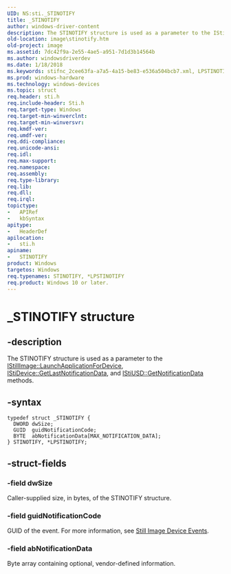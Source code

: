 ```yaml
---
UID: NS:sti._STINOTIFY
title: _STINOTIFY
author: windows-driver-content
description: The STINOTIFY structure is used as a parameter to the IStillImage::LaunchApplicationForDevice, IStiDevice::GetLastNotificationData, and IStiUSD::GetNotificationData methods.
old-location: image\stinotify.htm
old-project: image
ms.assetid: 7dc42f9a-2e55-4ae5-a951-7d1d3b14564b
ms.author: windowsdriverdev
ms.date: 1/18/2018
ms.keywords: stifnc_2cee63fa-a7a5-4a15-be83-e536a504bcb7.xml, LPSTINOTIFY structure pointer [Imaging Devices], image.stinotify, sti/LPSTINOTIFY, STINOTIFY, LPSTINOTIFY, sti/STINOTIFY, _STINOTIFY, *LPSTINOTIFY, STINOTIFY structure [Imaging Devices]
ms.prod: windows-hardware
ms.technology: windows-devices
ms.topic: struct
req.header: sti.h
req.include-header: Sti.h
req.target-type: Windows
req.target-min-winverclnt: 
req.target-min-winversvr: 
req.kmdf-ver: 
req.umdf-ver: 
req.ddi-compliance: 
req.unicode-ansi: 
req.idl: 
req.max-support: 
req.namespace: 
req.assembly: 
req.type-library: 
req.lib: 
req.dll: 
req.irql: 
topictype: 
-	APIRef
-	kbSyntax
apitype: 
-	HeaderDef
apilocation: 
-	sti.h
apiname: 
-	STINOTIFY
product: Windows
targetos: Windows
req.typenames: STINOTIFY, *LPSTINOTIFY
req.product: Windows 10 or later.
---
```


# _STINOTIFY structure


## -description


The STINOTIFY structure is used as a parameter to the <a href="https://msdn.microsoft.com/library/windows/hardware/ff543796">IStillImage::LaunchApplicationForDevice</a>, <a href="https://msdn.microsoft.com/library/windows/hardware/ff543751">IStiDevice::GetLastNotificationData</a>, and <a href="https://msdn.microsoft.com/library/windows/hardware/ff543821">IStiUSD::GetNotificationData</a> methods.


## -syntax


````
typedef struct _STINOTIFY {
  DWORD dwSize;
  GUID  guidNotificationCode;
  BYTE  abNotificationData[MAX_NOTIFICATION_DATA];
} STINOTIFY, *LPSTINOTIFY;
````


## -struct-fields




### -field dwSize

Caller-supplied size, in bytes, of the STINOTIFY structure.


### -field guidNotificationCode

GUID of the event. For more information, see <a href="https://msdn.microsoft.com/5f9be89c-8442-4894-b2f6-a4d3558464bf">Still Image Device Events</a>.


### -field abNotificationData

Byte array containing optional, vendor-defined information.


